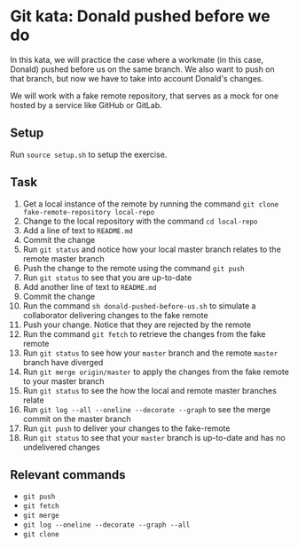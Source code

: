 # Git kata: Donald pushed before we do

In this kata, we will practice the case where a workmate (in this case, Donald) pushed before us on the same branch.
We also want to push on that branch, but now we have to take into account Donald's changes.

We will work with a fake remote repository, that serves as a mock for one hosted by a service like GitHub or GitLab.

## Setup

Run `source setup.sh` to setup the exercise.

## Task

1. Get a local instance of the remote by running the command `git clone fake-remote-repository local-repo`
2. Change to the local repository with the command `cd local-repo`
3. Add a line of text to `README.md`
4. Commit the change 
5. Run `git status` and notice how your local master branch relates to the remote master branch
6. Push the change to the remote using the command `git push`
7. Run `git status` to see that you are up-to-date
8. Add another line of text to `README.md`
9. Commit the change
10. Run the command `sh donald-pushed-before-us.sh` to simulate a collaborator delivering changes to the fake remote
11. Push your change. Notice that they are rejected by the remote
12. Run the command `git fetch` to retrieve the changes from the fake remote
13. Run `git status` to see how your `master` branch and the remote `master` branch have diverged
14. Run `git merge origin/master` to apply the changes from the fake remote to your master branch
15. Run `git status` to see the how the local and remote master branches relate
16. Run `git log --all --oneline --decorate --graph` to see the merge commit on the master branch
17. Run `git push` to deliver your changes to the fake-remote
18. Run `git status` to see that your `master` branch is up-to-date and has no undelivered changes

## Relevant commands

- `git push`
- `git fetch`
- `git merge`
- `git log --oneline --decorate --graph --all`
- `git clone`
